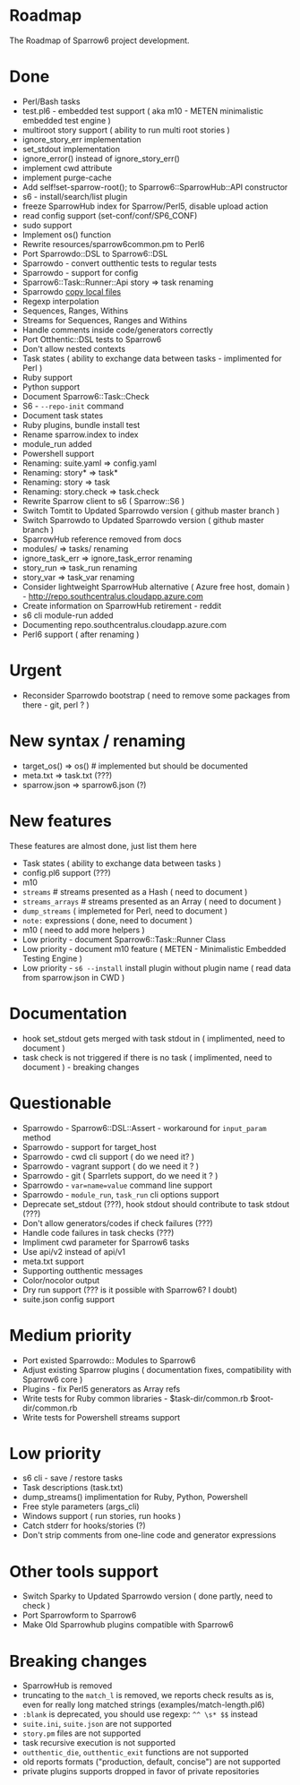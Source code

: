 # Roadmap

The Roadmap of Sparrow6 project development.

# Done

+ Perl/Bash tasks
+ test.pl6 - embedded test support ( aka m10 - METEN minimalistic embedded test engine )
+ multiroot story support ( ability to run multi root stories  )
+ ignore_story_err implementation
+ set_stdout implementation
+ ignore_error() instead of ignore_story_err()
+ implement cwd attribute
+ implement purge-cache
+ Add self!set-sparrow-root(); to Sparrow6::SparrowHub::API constructor
+ s6 - install/search/list plugin
+ freeze SparrowHub index for Sparrow/Perl5, disable upload action
+ read config support (set-conf/conf/SP6_CONF)
+ sudo support
+ Implement os() function
+ Rewrite resources/sparrow6common.pm to Perl6
+ Port Sparrowdo::DSL to Sparrow6::DSL
+ Sparrowdo - convert outthentic tests to regular tests
+ Sparrowdo - support for config
+ Sparrow6::Task::Runner::Api story => task renaming
+ Sparrowdo [copy local files](https://github.com/melezhik/sparrowdo/blob/master/core-dsl.md#copy-local-files)
+ Regexp interpolation
+ Sequences, Ranges, Withins
+ Streams for Sequences, Ranges and Withins
+ Handle comments inside code/generators correctly
+ Port Otthentic::DSL tests to Sparrow6
+ Don't allow  nested contexts
+ Task states ( ability to exchange data between tasks - implimented for Perl )
+ Ruby support
+ Python support
+ Document Sparrow6::Task::Check
+ S6 - `--repo-init` command
+ Document task states
+ Ruby plugins, bundle install test
+ Rename sparrow.index to index
+ module_run added
+ Powershell support
+ Renaming: suite.yaml => config.yaml
+ Renaming: story* => task*
+ Renaming: story  => task
+ Renaming: story.check  => task.check
+ Rewrite Sparrow client to s6 ( Sparrow::S6 )
+ Switch Tomtit to Updated Sparrowdo version ( github master branch )
+ Switch Sparrowdo to Updated Sparrowdo version ( github master branch )
+ SparrowHub reference removed from docs
+ modules/ => tasks/ renaming
+ ignore_task_err => ignore_task_error renaming
+ story_run => task_run renaming
+ story_var => task_var renaming
+ Consider lightweight SparrowHub alternative ( Azure free host, domain ) - http://repo.southcentralus.cloudapp.azure.com
+ Create information on SparrowHub retirement - reddit
+ s6 cli module-run added
+ Documenting repo.southcentralus.cloudapp.azure.com
+ Perl6 support ( after renaming )

# Urgent
- Reconsider Sparrowdo bootstrap ( need to remove some packages from there - git, perl ? )

# New syntax / renaming

- target_os() => os() # implemented but should be documented
- meta.txt => task.txt (???)
- sparrow.json => sparrow6.json (?)

# New features

These features are almost done, just list them here

- Task states ( ability to exchange data between tasks )
- config.pl6 support (???)
- m10
- `streams` # streams presented as a Hash ( need to document )
- `streams_arrays` # streams presented as an Array ( need to document )
- `dump_streams` ( implemeted for Perl, need to document )
- `note:` expressions ( done, need to document )
- m10 ( need to add more helpers )
- Low priority - document Sparrow6::Task::Runner Class
- Low priority - document m10 feature ( METEN - Minimalistic Embedded Testing Engine )
- Low priority - `s6 --install` install plugin without plugin name ( read data from sparrow.json in CWD )

# Documentation

- hook set_stdout gets merged with task stdout in ( implimented, need to document )
- task check is not triggered if there is no task  ( implimented, need to document ) - breaking changes

# Questionable

- Sparrowdo - Sparrow6::DSL::Assert - workaround for `input_param` method
- Sparrowdo - support for target_host
- Sparrowdo - cwd cli support ( do we need it? )
- Sparrowdo - vagrant support ( do we need it ? )
- Sparrowdo - git ( Sparrlets support, do we need it ? )
- Sparrowdo - `var=name=value` command line support
- Sparrowdo - `module_run`, `task_run` cli options support
- Deprecate set_stdout (???), hook stdout should contribute to task stdout (???)
- Don't allow generators/codes if check failures (???)
- Handle code failures in task checks (???)
- Impliment cwd parameter for Sparrow6 tasks
- Use api/v2 instead of api/v1
- meta.txt support
- Supporting outthentic messages
- Color/nocolor output
- Dry run support (??? is it possible with Sparrow6? I doubt)
- suite.json config support

# Medium priority

- Port existed Sparrowdo:: Modules to Sparrow6
- Adjust existing Sparrow plugins ( documentation fixes, compatibility with Sparrow6 core )
- Plugins - fix Perl5 generators as Array refs
- Write tests for Ruby common libraries - $task-dir/common.rb $root-dir/common.rb
- Write tests for Powershell streams support

# Low priority

- s6 cli - save / restore tasks
- Task descriptions (task.txt)
- dump_streams() implimentation for Ruby, Python, Powershell
- Free style parameters (args_cli)
- Windows support ( run stories, run hooks )
- Catch stderr for hooks/stories (?)
- Don't strip comments from one-line code and generator expressions


# Other tools support

- Switch Sparky to Updated Sparrowdo version ( done partly, need to check )
- Port Sparrowform to Sparrow6
- Make Old Sparrowhub plugins compatible with Sparrow6


# Breaking changes

- SparrowHub is removed
- truncating to the `match_l` is removed, we reports check results as is, even for really long matched strings (examples/match-length.pl6)
- `:blank` is deprecated, you should use regexp: `^^ \s* $$`  instead
- `suite.ini`, `suite.json` are not supported
- `story.pm` files are not supported
-  task recursive execution is not supported
- `outthentic_die`, `outthentic_exit` functions are not supported
- old reports formats ("production, default, concise") are not supported
- private plugins supports dropped in favor of private repositories

